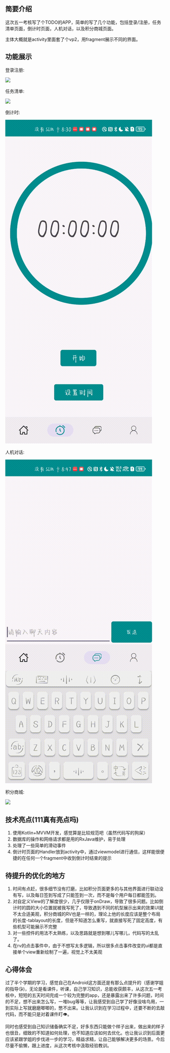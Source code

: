 ## 简要介绍

这次五一考核写了个TODO的APP，简单的写了几个功能，包括登录/注册，任务清单页面，倒计时页面，人机对话，以及积分商城页面。

主体大概就是activity里面套了个vp2，用fragment展示不同的界面。

## 功能展示

登录注册:

![](/gif/login.gif)

任务清单:

![](/gif/home.gif)

倒计时:

![](/gif/time.gif)

人机对话:

![](/gif/chat.gif)

积分商城:

![](/gif/coin.gif)

## 技术亮点(111真有亮点吗)

1. 使用Kotlin+MVVM开发，感觉算是比较规范吧（虽然代码写的狗屎）
2. 数据库的操作和网络请求都是用的RxJava维护，易于处理
3. 处理了一些简单的滑动事件
4. 倒计时页面的Handler放到activity中，通过viewmodel进行通信，这样能很便捷的在任何一个fragment中收到倒计时结束的提示

## 待提升的优化的地方

1. 时间有点赶，很多细节没有打磨，比如积分页面更多的与其他界面进行联动没有写，以及每日签到写成了只能签到一次，而不是每个用户每日都能签到。
2. 对自定义View的了解度很少，几乎仅限于onDraw，导致了很多问题。比如倒计时的圆的大小位置就被我写死了，导致遇到不同的机型展示出来的效果UI就不太合适美观，积分商城的RV也是一样的，理论上他的长度应该是整个布局的长度-tablayout的长度，但是不知道怎么重写，就直接写死了固定高度，有些机型可能展示不完整
3. 对一些控件的用法不太熟练，以及思路就是想到哪儿写哪儿，代码写的太乱了。
4. 在rv的点击事件中，由于不想写太多逻辑，所以很多点击事件改变的ui都是直接单个view重新绘制了一遍，视觉上不太美观

## 心得体会

过了半个学期的学习，感觉自己在Android这方面还是有那么点提升的（感谢学姐的指导😘)，无论是看课件，听课，自己学习知识，总能收获颇丰，从这次五一考核中，短短的五天时间完成一个较为完整的app，还是暴露出来了许多问题，时间的不足，想不出来怎么写，一堆bug等等，让我感受到自己学了好像没啥鸟用，一到实际上写就磨磨唧唧的，憋不出来。让我认识到在学习过程中，还要不断的去敲代码，而不能只是对着课件盯👁️。

同时也感受到自己知识储备确实不足，好多东西只能做个样子出来，做出来的样子也很丑，细致的不知道如何处理，也不知道应该如何去优化。也让我认识到后面更应该紧跟学姐的步伐进一步的学习，精益求精，让自己能够解决更多的场景。今后尽量不偷懒，跟上进度，从这次考核中汲取经验教训。